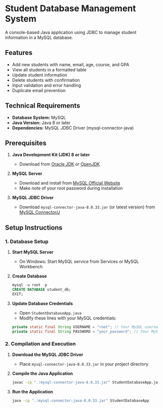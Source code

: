 # Student Database Management System

A console-based Java application using JDBC to manage student information in a MySQL database.

## Features

- Add new students with name, email, age, course, and GPA
- View all students in a formatted table
- Update student information
- Delete students with confirmation
- Input validation and error handling
- Duplicate email prevention

## Technical Requirements

- **Database System:** MySQL
- **Java Version:** Java 8 or later
- **Dependencies:** MySQL JDBC Driver (mysql-connector-java)

## Prerequisites

1. **Java Development Kit (JDK) 8 or later**
   - Download from [Oracle JDK](https://www.oracle.com/java/technologies/downloads/) or [OpenJDK](https://openjdk.org/)

2. **MySQL Server**
   - Download and install from [MySQL Official Website](https://dev.mysql.com/downloads/mysql/)
   - Make note of your root password during installation

3. **MySQL JDBC Driver**
   - Download `mysql-connector-java-8.0.33.jar` (or latest version) from [MySQL Connector/J](https://dev.mysql.com/downloads/connector/j/)

## Setup Instructions

### 1. Database Setup

1. **Start MySQL Server**
   - On Windows: Start MySQL service from Services or MySQL Workbench

2. **Create Database**
   ```sql
   mysql -u root -p
   CREATE DATABASE student_db;
   EXIT;
   ```

3. **Update Database Credentials**
   - Open `StudentDatabaseApp.java`
   - Modify these lines with your MySQL credentials:
   ```java
   private static final String USERNAME = "root"; // Your MySQL username
   private static final String PASSWORD = "your_password"; // Your MySQL password
   ```

### 2. Compilation and Execution

1. **Download the MySQL JDBC Driver**
   - Place `mysql-connector-java-8.0.33.jar` in your project directory

2. **Compile the Java Application**
   ```bash
   javac -cp ".:mysql-connector-java-8.0.33.jar" StudentDatabaseApp.java
   ```

3. **Run the Application**
   ```bash
   java -cp ".:mysql-connector-java-8.0.33.jar" StudentDatabaseApp
   ```
